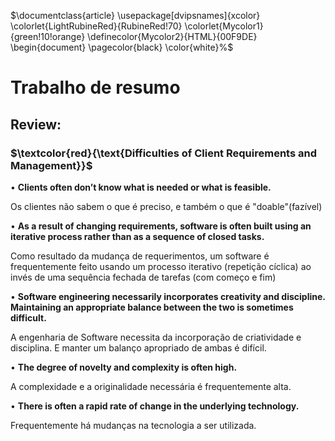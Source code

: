 $\documentclass{article}
\usepackage[dvipsnames]{xcolor}
\colorlet{LightRubineRed}{RubineRed!70}
\colorlet{Mycolor1}{green!10!orange}
\definecolor{Mycolor2}{HTML}{00F9DE}
\begin{document}
\pagecolor{black}
\color{white}%$
# Trabalho de resumo 

## Review:

### $\textcolor{red}{\text{Difficulties of Client Requirements and Management}}$ 


• **Clients often don’t know what is needed or what is feasible.**

 Os clientes não sabem o que é preciso, e também o que é "doable"(fazível)  
  
• **As a result of changing requirements, software is often built using an iterative process rather than as a sequence of closed tasks.**

Como resultado da mudança de requerimentos, um software é frequentemente feito usando um processo iterativo (repetição cíclica) ao invés de uma sequência fechada de tarefas (com começo e fim)
 
• **Software engineering necessarily incorporates creativity and discipline. Maintaining an appropriate balance between the two is sometimes difficult.**

 A engenharia de Software necessita da incorporação de criatividade e disciplina. E manter um balanço apropriado de ambas é difícil. 
 
• **The degree of novelty and complexity is often high.**

A complexidade e a originalidade necessária é frequentemente alta. 
  
• **There is often a rapid rate of change in the underlying technology.**

Frequentemente há mudanças na tecnologia a ser utilizada.
  



